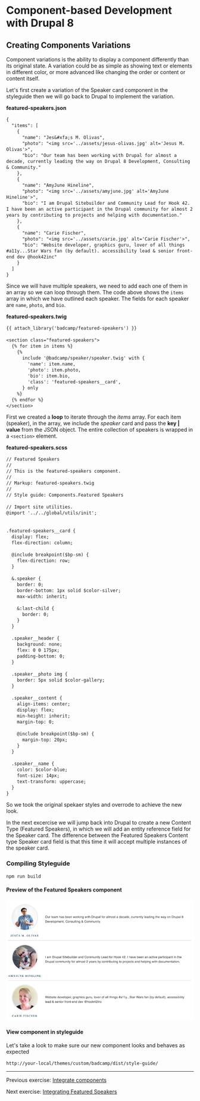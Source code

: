 # Component-based Development with Drupal 8

## Creating Components Variations

Component variations is the ability to display a component differently than its original state.  A variation could be as simple as showing text or elements in different color, or more advanced like changing the order or content or content itself.

Let's first create a variation of the Speaker card component in the styleguide then we will go back to Drupal to implement the variation.


**featured-speakers.json**
```
{
  "items": [
    {
      "name": "Jes&#xfa;s M. Olivas",
      "photo": "<img src='../assets/jesus-olivas.jpg' alt='Jesus M. Olivas'>",
      "bio": "Our team has been working with Drupal for almost a decade, currently leading the way on Drupal 8 Development, Consulting & Community."
    },
    {
      "name": "AmyJune Hineline",
      "photo": "<img src='../assets/amyjune.jpg' alt='AmyJune Hineline'>",
      "bio": "I am Drupal Sitebuilder and Community Lead for Hook 42. I have been an active participant in the Drupal community for almost 2 years by contributing to projects and helping with documentation."
    },
    {
      "name": "Carie Fischer",
      "photo": "<img src='../assets/carie.jpg' alt='Carie Fischer'>",
      "bio": "Website developer, graphics guru, lover of all things #a11y...Star Wars fan (by default). accessibility lead & senior front-end dev @hook42inc"
    }
  ]
}
```
Since we will have multiple speakers, we need to add each one of them in an array so we can loop through them.  The code above shows the `items` array in which we have outlined each speaker.  The fields for each speaker are `name`, `photo`, and `bio`.


**featured-speakers.twig**
```
{{ attach_library('badcamp/featured-speakers') }}

<section class="featured-speakers">
  {% for item in items %}
    {%
      include '@badcamp/speaker/speaker.twig' with {
        'name': item.name,
        'photo': item.photo,
        'bio': item.bio,
        'class': 'featured-speakers__card',
      } only
    %}
  {% endfor %}
</section>
```
First we created a **loop** to iterate through the _items_ array.  For each item (speaker), in the array, we include the _speaker_ card and pass the **key | value** from the JSON object.  The entire collection of speakers is wrapped in a `<section>` element.


**featured-speakers.scss**
```
// Featured Speakers
//
// This is the featured-speakers component.
//
// Markup: featured-speakers.twig
//
// Style guide: Components.Featured Speakers

// Import site utilities.
@import '../../global/utils/init';


.featured-speakers__card {
  display: flex;
  flex-direction: column;

  @include breakpoint($bp-sm) {
    flex-direction: row;
  }

  &.speaker {
    border: 0;
    border-bottom: 1px solid $color-silver;
    max-width: inherit;

    &:last-child {
      border: 0;
    }
  }

  .speaker__header {
    background: none;
    flex: 0 0 175px;
    padding-bottom: 0;
  }

  .speaker__photo img {
    border: 5px solid $color-gallery;
  }

  .speaker__content {
    align-items: center;
    display: flex;
    min-height: inherit;
    margin-top: 0;

    @include breakpoint($bp-sm) {
      margin-top: 20px;
    }
  }

  .speaker__name {
    color: $color-blue;
    font-size: 14px;
    text-transform: uppercase;
  }
}
```
So we took the original spekaer styles and overrode to achieve the new look.

In the next excercise we will jump back into Drupal to create a new Content Type (Featured Speakers), in which we will add an entity reference field for the Speaker card.  The difference between the Featured Speakers Content type Speaker card field is that this time it will accept multiple instances of the speaker card.


### Compiling Styleguide

```
npm run build
```

#### Preview of the Featured Speakers component
![Featured Speakers Component](assets/featured-speakers.png)


#### View component in styleguide
Let's take a look to make sure our new component looks and behaves as expected

```
http://your-local/themes/custom/badcamp/dist/style-guide/
```

---

Previous exercise:  [Integrate components](6-integrating-components.md)

Next exercise:  [Integrating Featured Speakers](8-integrate-featured-speakers.md)
